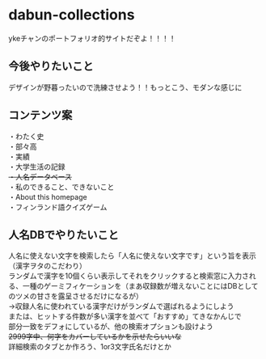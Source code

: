 # dabun-collections
ykeチャンのポートフォリオ的サイトだぞよ！！！！

## 今後やりたいこと
デザインが野暮ったいので洗練させよう！！もっとこう、モダンな感じに

## コンテンツ案
・わたく史<br>
・部々高<br>
・実績<br>
・大学生活の記録<br>
~~・人名データベース~~<br>
・私のできること、できないこと<br>
・About this homepage<br>
・フィンランド語クイズゲーム<br>

## 人名DBでやりたいこと
人名に使えない文字を検索したら「人名に使えない文字です」という旨を表示（漢字ヲタのこだわり）<br>
ランダムで漢字を10個くらい表示してそれをクリックすると検索窓に入力される、一種のゲーミフィケーションを（まあ収録数が増えないことにはDBとしてのツメの甘さを露呈させるだけになるが）<br>
→収録人名に使われている漢字だけがランダムで選ばれるようにしよう<br>
または、ヒットする件数が多い漢字を並べて「おすすめ」てきなかんじで<br>
部分一致をデフォにしているが、他の検索オプションも設けよう<br>
~~2999字中、何字をカバーしているかを示せたらいいな~~<br>
詳細検索のタブとか作ろう、1or3文字氏名だけとか
